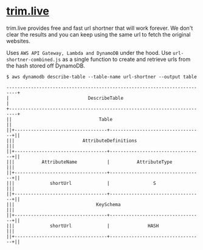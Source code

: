 # [trim.live](https://trim.live/)

trim.live provides free and fast url shortner that will work forever. We don't clear the results and you can keep using the same url to fetch the original websites.

Uses ```AWS API Gateway, Lambda and DynamoDB``` under the hood. Use ```url-shortner-combined.js``` as a single function to create and retrieve urls from the hash stored off DynamoDB.


```console
$ aws dynamodb describe-table --table-name url-shortner --output table
```
```
--------------------------------------------------------------------------+
|                             DescribeTable                               |
+-------------------------------------------------------------------------+
||                                Table                                  ||
||+----------------------------------+----------------------------------+||
|||                         AttributeDefinitions                        |||
||+----------------------------------+----------------------------------+||
|||          AttributeName           |          AttributeType           |||
||+----------------------------------+----------------------------------+||
|||             shortUrl             |                S                 |||
||+----------------------------------+----------------------------------+||
|||                              KeySchema                              |||
||+----------------------------------+----------------------------------+||
|||             shortUrl             |              HASH                |||
||+----------------------------------+----------------------------------+||
```
